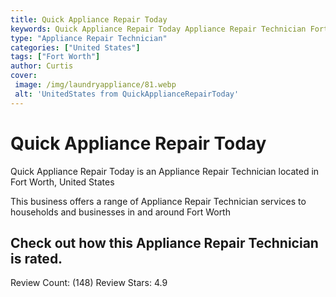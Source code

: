 ```yaml
---
title: Quick Appliance Repair Today
keywords: Quick Appliance Repair Today Appliance Repair Technician Fort Worth United States 
type: "Appliance Repair Technician"
categories: ["United States"]
tags: ["Fort Worth"]
author: Curtis
cover:
 image: /img/laundryappliance/81.webp
 alt: 'UnitedStates from QuickApplianceRepairToday'
---
```


# Quick Appliance Repair Today
Quick Appliance Repair Today is an Appliance Repair Technician located in Fort Worth, United States

This business offers a range of Appliance Repair Technician services to households and businesses in and around Fort Worth

## Check out how this Appliance Repair Technician is rated.
Review Count: (148)
Review Stars: 4.9
